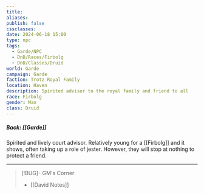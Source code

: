 ```yaml
---
title: 
aliases: 
publish: false
cssclasses: 
date: 2024-06-18 15:00
type: npc
tags:
  - Garde/NPC
  - DnD/Races/Firbolg
  - DnD/Classes/Druid
world: Garde
campaign: Garde
faction: Trotz Royal Family
location: Haven
description: Spirited advisor to the royal family and friend to all
race: Firbolg
gender: Man
class: Druid
---
```

##### Back: [[Garde]]

Spirited and lively court advisor. Relatively young for a [[Firbolg]] and it shows, often taking up a role of jester. However, they will stop at nothing to protect a friend.

---

> [!BUG]- GM's Corner
> - [[David Notes]]